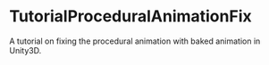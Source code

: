# TutorialProceduralAnimationFix
A tutorial on fixing the procedural animation with baked animation in Unity3D.
